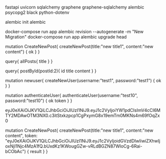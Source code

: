

fastapi uvicorn sqlalchemy graphene graphene-sqlalchemy alembic psycopg2 black python-dotenv

alembic init alembic

docker-compose run app alembic revision --autogenerate -m "New Migration" 
docker-compose run app alembic upgrade head

mutation CreateNewPost{
  createNewPost(title:"new title1", content:"new content") {
    ok
  }
}

query{
  allPosts{
    title
  }
}

query{
  postById(postId:2){
    id
  	title
    content
  }
}

mutation newuser{
  createNewUser(username:"test1", password:"test1") {
    ok
  }
}

mutation authenticateUser{
  authenticateUser(username:"test10", password:"test10") {
    ok
    token
  }
}


eyJ0eXAiOiJKV1QiLCJhbGciOiJIUzI1NiJ9.eyJ1c2VyIjoiYW1pdCIsImV4cCI6MTY2MDAwOTM3NX0.c3itStxkzpcp1CgPxymG8x19emTm0MKNs4m69fOqZx0

mutation CreateNewPost{
  createNewPost(title:"new title1", content:"new content", token: "eyJ0eXAiOiJKV1QiLCJhbGciOiJIUzI1NiJ9.eyJ1c2VyIjoidGVzdDIwIiwiZXhwIjoxNjI1Njc4MzA1fQ.bUxdKz1KWougGZw-vRLdBGZN87WloCg-6Rai-bCObAc") {
    result
  }
}